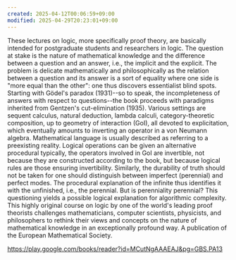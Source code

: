 ```yaml
---
created: 2025-04-12T00:06:59+09:00
modified: 2025-04-29T20:23:01+09:00
---
```


These lectures on logic, more specifically proof theory, are basically intended for postgraduate students and researchers in logic. The question at stake is the nature of mathematical knowledge and the difference between a question and an answer, i.e., the implicit and the explicit. The problem is delicate mathematically and philosophically as the relation between a question and its answer is a sort of equality where one side is "more equal than the other": one thus discovers essentialist blind spots. Starting with Gödel's paradox (1931)--so to speak, the incompleteness of answers with respect to questions--the book proceeds with paradigms inherited from Gentzen's cut-elimination (1935). Various settings are sequent calculus, natural deduction, lambda calculi, category-theoretic composition, up to geometry of interaction (GoI), all devoted to explicitation, which eventually amounts to inverting an operator in a von Neumann algebra. Mathematical language is usually described as referring to a preexisting reality. Logical operations can be given an alternative procedural typically, the operators involved in GoI are invertible, not because they are constructed according to the book, but because logical rules are those ensuring invertibility. Similarly, the durability of truth should not be taken for one should distinguish between imperfect (perennial) and perfect modes. The procedural explanation of the infinite thus identifies it with the unfinished, i.e., the perennial. But is perenniality perennial? This questioning yields a possible logical explanation for algorithmic complexity. This highly original course on logic by one of the world's leading proof theorists challenges mathematicians, computer scientists, physicists, and philosophers to rethink their views and concepts on the nature of mathematical knowledge in an exceptionally profound way. A publication of the European Mathematical Society.

https://play.google.com/books/reader?id=MCutNgAAAEAJ&pg=GBS.PA13